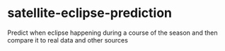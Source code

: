 # satellite-eclipse-prediction
 Predict when eclipse happening during a course of the season and then compare it to real data and other sources
